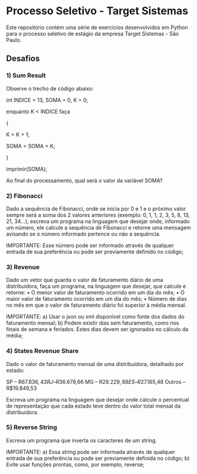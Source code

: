 # Processo Seletivo - Target Sistemas
Este repositório contém uma série de exercícios desenvolvidos em Python para o processo seletivo de estágio da empresa Target Sistemas - São Paulo.

## Desafios

  ### 1) Sum Result
  Observe o trecho de código abaixo:
  
  int INDICE = 13, SOMA = 0, K = 0;
  
  enquanto K < INDICE faça
  
  {
  
  K = K + 1;
  
  SOMA = SOMA + K;
  
  }
  
  imprimir(SOMA);
  
  Ao final do processamento, qual será o valor da variável SOMA?

### 2) Fibonacci
Dado a sequência de Fibonacci, onde se inicia por 0 e 1 e o próximo valor sempre será a soma dos 2 valores anteriores (exemplo: 0, 1, 1, 2, 3, 5, 8, 13, 21, 34...), escreva um programa na linguagem que desejar onde, informado um número, ele calcule a sequência de Fibonacci e retorne uma mensagem avisando se o número informado pertence ou não a sequência.

  IMPORTANTE:
  Esse número pode ser informado através de qualquer entrada de sua preferência ou pode ser previamente definido no código;

### 3) Revenue
Dado um vetor que guarda o valor de faturamento diário de uma distribuidora, faça um programa, na linguagem que desejar, que calcule e retorne:
  • O menor valor de faturamento ocorrido em um dia do mês;
  • O maior valor de faturamento ocorrido em um dia do mês;
  • Número de dias no mês em que o valor de faturamento diário foi superior à média mensal.
  
  IMPORTANTE:
  a) Usar o json ou xml disponível como fonte dos dados do faturamento mensal;
  b) Podem existir dias sem faturamento, como nos finais de semana e feriados. Estes dias devem ser ignorados no cálculo da média;

### 4) States Revenue Share
Dado o valor de faturamento mensal de uma distribuidora, detalhado por estado:

  SP – R$67.836,43
  RJ – R$36.678,66
  MG – R$29.229,88
  ES – R$27.165,48
  Outros – R$19.849,53
  
  Escreva um programa na linguagem que desejar onde calcule o percentual de representação que cada estado teve dentro do valor total mensal da distribuidora.

 ### 5) Reverse String
 Escreva um programa que inverta os caracteres de um string.

  IMPORTANTE:
  a) Essa string pode ser informada através de qualquer entrada de sua preferência ou pode ser previamente definida no código;
  b) Evite usar funções prontas, como, por exemplo, reverse;
